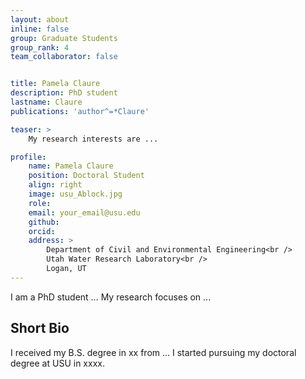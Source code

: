 ```yaml
---
layout: about
inline: false
group: Graduate Students
group_rank: 4
team_collaborator: false


title: Pamela Claure
description: PhD student
lastname: Claure        
publications: 'author^=*Claure'

teaser: >
    My research interests are ...

profile:
    name: Pamela Claure
    position: Doctoral Student 
    align: right
    image: usu_Ablock.jpg
    role: 
    email: your_email@usu.edu
    github: 
    orcid: 
    address: >
        Department of Civil and Environmental Engineering<br />
        Utah Water Research Laboratory<br />
        Logan, UT
---
```


I am a PhD student ... My research focuses on ...

## Short Bio

I received my B.S. degree in xx from ... I started pursuing my doctoral degree at USU in xxxx.

